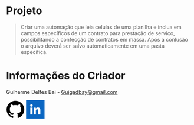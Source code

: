 # Projeto
> Criar uma automação que leia celulas de uma planilha e inclua em campos específicos de um contrato para prestação de serviço, possibilitando a confecção de contratos em massa. Após a conlusão o arquivo deverá ser salvo automaticamente em uma pasta específica.

# Informações do Criador
Guiherme Delfes Bai - Guigadbay@gmail.com

<a href="https://github.com/Guigadbay"><img src="Imagens\GitHub.png" alt="GitHub" width="50" title="Perfil do GitHub"></a> <a href="https://www.linkedin.com/in/guilherme-delfes-bai/"><img src="Imagens\LinkedIn.png" alt="GitHub" width="50" title="Perfil do LinkedIn"></a>


